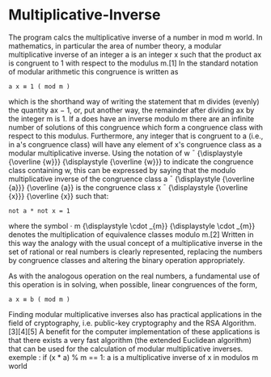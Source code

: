 # Multiplicative-Inverse
The program calcs the multiplicative inverse of a number in mod m world.
In mathematics, in particular the area of number theory, a modular multiplicative inverse of an integer a is an integer x such that the product ax is congruent to 1 with respect to the modulus m.[1] In the standard notation of modular arithmetic this congruence is written as

    a x ≡ 1 ( mod m )

which is the shorthand way of writing the statement that m divides (evenly) the quantity ax − 1, or, put another way, the remainder after dividing ax by the integer m is 1. If a does have an inverse modulo m there are an infinite number of solutions of this congruence which form a congruence class with respect to this modulus. Furthermore, any integer that is congruent to a (i.e., in a's congruence class) will have any element of x's congruence class as a modular multiplicative inverse. Using the notation of w ¯ {\displaystyle {\overline {w}}} {\displaystyle {\overline {w}}} to indicate the congruence class containing w, this can be expressed by saying that the modulo multiplicative inverse of the congruence class a ¯ {\displaystyle {\overline {a}}} {\overline {a}} is the congruence class x ¯ {\displaystyle {\overline {x}}} {\overline {x}} such that:

    not a * not x = 1 

where the symbol ⋅ m {\displaystyle \cdot _{m}} {\displaystyle \cdot _{m}} denotes the multiplication of equivalence classes modulo m.[2] Written in this way the analogy with the usual concept of a multiplicative inverse in the set of rational or real numbers is clearly represented, replacing the numbers by congruence classes and altering the binary operation appropriately.

As with the analogous operation on the real numbers, a fundamental use of this operation is in solving, when possible, linear congruences of the form,

    a x ≡ b ( mod m )

Finding modular multiplicative inverses also has practical applications in the field of cryptography, i.e. public-key cryptography and the RSA Algorithm.[3][4][5] A benefit for the computer implementation of these applications is that there exists a very fast algorithm (the extended Euclidean algorithm) that can be used for the calculation of modular multiplicative inverses. 
exemple : 
if (x * a) % m == 1:
  a is a multiplicative inverse of x in modulos m world
